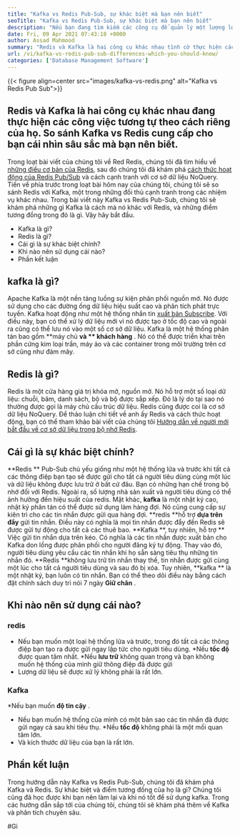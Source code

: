 ```yaml
---
title: "Kafka vs Redis Pub-Sub, sự khác biệt mà bạn nên biết" 
seoTitle: "Kafka vs Redis Pub-Sub, sự khác biệt mà bạn nên biết" 
description: "Nếu bạn đang tìm kiếm các công cụ để quản lý một lượng lớn dữ liệu và nhầm lẫn giữa Kafka và Redis. Bài viết này Kafka vs Redis Pub-Sub sẽ giúp bạn." 
date: Fri, 09 Apr 2021 07:43:18 +0000
author: Assad Mahmood
summary: "Redis và Kafka là hai công cụ khác nhau tình cờ thực hiện các công việc tương tự theo cách riêng của họ. So sánh Kafka vs Redis cung cấp cho bạn cái nhìn sâu sắc mà bạn nên biết." 
url: /vi/kafka-vs-redis-pub-sub-differences-which-you-should-know/
categories: ['Database Management Software']
---
```


{{< figure align=center src="images/kafka-vs-redis.png" alt="Kafka vs Redis Pub Sub">}}


## Redis và Kafka là hai công cụ khác nhau đang thực hiện các công việc tương tự theo cách riêng của họ. So sánh Kafka vs Redis cung cấp cho bạn cái nhìn sâu sắc mà bạn nên biết.
Trong loạt bài viết của chúng tôi về Red Redis, chúng tôi đã tìm hiểu về [những điều cơ bản của Redis][1], sau đó chúng tôi đã khám phá [cách thức hoạt động của Redis Pub/Sub][2] và cách cạnh tranh với cơ sở dữ liệu NoQuery. Tiến về phía trước trong loạt bài hôm nay của chúng tôi, chúng tôi sẽ so sánh Redis với Kafka, một trong những đối thủ cạnh tranh trong các nhiệm vụ khác nhau. Trong bài viết này Kafka vs Redis Pub-Sub, chúng tôi sẽ khám phá những gì Kafka là cách mà nó khác với Redis, và những điểm tương đồng trong đó là gì. Vậy hãy bắt đầu.
  * Kafka là gì?
  * Redis là gì?
  * Cái gì là sự khác biệt chính?
  * Khi nào nên sử dụng cái nào?
  * Phần kết luận

## kafka là gì?
Apache Kafka là một nền tảng luồng sự kiện phân phối nguồn mở. Nó được sử dụng cho các đường ống dữ liệu hiệu suất cao và phân tích phát trực tuyến. Kafka hoạt động như một hệ thống nhắn tin [xuất bản Subscribe][3]. Với điều này, bạn có thể xử lý dữ liệu mới vì nó được tạo ở tốc độ cao và ngoài ra cũng có thể lưu nó vào một số cơ sở dữ liệu.
Kafka là một hệ thống phân tán bao gồm **máy chủ  **và **  khách hàng** . Nó có thể được triển khai trên phần cứng kim loại trần, máy ảo và các container trong môi trường trên cơ sở cũng như đám mây.

## Redis là gì?
Redis là một cửa hàng giá trị khóa mở, nguồn mở. Nó hỗ trợ một số loại dữ liệu: chuỗi, băm, danh sách, bộ và bộ được sắp xếp. Đó là lý do tại sao nó thường được gọi là máy chủ cấu trúc dữ liệu.
Redis cũng được coi là cơ sở dữ liệu NoQuery. Để thảo luận chi tiết về anh ấy Redis và cách thức hoạt động, bạn có thể tham khảo bài viết của chúng tôi [Hướng dẫn về người mới bắt đầu về cơ sở dữ liệu trong bộ nhớ Redis][1].

## Cái gì là sự khác biệt chính?
**Redis ** Pub-Sub chủ yếu giống như một hệ thống lửa và trước khi tất cả các thông điệp bạn tạo sẽ được gửi cho tất cả người tiêu dùng cùng một lúc và dữ liệu không được lưu trữ ở bất cứ đâu. Bạn có những hạn chế trong bộ nhớ đối với Redis. Ngoài ra, số lượng nhà sản xuất và người tiêu dùng có thể ảnh hưởng đến hiệu suất của redis.
Mặt khác, **kafka**  là một nhật ký cao, nhật ký phân tán có thể được sử dụng làm hàng đợi. Nó cũng cung cấp sự kiên trì cho các tin nhắn được gửi qua hàng đợi.
**redis **hỗ trợ  **dựa trên đẩy**   gửi tin nhắn. Điều này có nghĩa là mọi tin nhắn được đẩy đến Redis sẽ được gửi tự động cho tất cả các thuê bao.
**Kafka **, tuy nhiên, hỗ trợ ** Việc gửi tin nhắn dựa trên kéo. Có nghĩa là các tin nhắn được xuất bản cho Kafka don lồng được phân phối cho người đăng ký tự động. Thay vào đó, người tiêu dùng yêu cầu các tin nhắn khi họ sẵn sàng tiêu thụ những tin nhắn đó.
**Redis **không lưu trữ tin nhắn thay thế, tin nhắn được gửi cùng một lúc cho tất cả người tiêu dùng và sau đó bị xóa. Tuy nhiên,  **kafka **  là một nhật ký, bạn luôn có tin nhắn. Bạn có thể theo dõi điều này bằng cách đặt chính sách duy trì nói 7 ngày  **Giữ chân**  .

## Khi nào nên sử dụng cái nào?

### redis
  * Nếu bạn muốn một loại hệ thống lửa và trước, trong đó tất cả các thông điệp bạn tạo ra được gửi ngay lập tức cho người tiêu dùng.
  *Nếu **tốc độ**  được quan tâm nhất.
  *Nếu **lưu trữ**  không quan trọng và bạn không muốn hệ thống của mình giữ thông điệp đã được gửi
  * Lượng dữ liệu sẽ được xử lý không phải là rất lớn.

### Kafka
  *Nếu bạn muốn **độ tin cậy** .
  * Nếu bạn muốn hệ thống của mình có một bản sao các tin nhắn đã được gửi ngay cả sau khi tiêu thụ.
  *Nếu **tốc độ**  không phải là một mối quan tâm lớn.
  * Và kích thước dữ liệu của bạn là rất lớn.

## Phần kết luận
Trong hướng dẫn này Kafka vs Redis Pub-Sub, chúng tôi đã khám phá Kafka và Redis. Sự khác biệt và điểm tương đồng của họ là gì? Chúng tôi cũng đã học được khi bạn nên làm lại và khi nó tốt để sử dụng kafka. Trong các hướng dẫn sắp tới của chúng tôi, chúng tôi sẽ khám phá thêm về Kafka và phân tích chuyên sâu.

  
[1]: https://blog.containerize.com/database-management-software/a-beginners-guide-to-redis-in-memory-database/
[2]: https://blog.containerize.com/database-management-software/introduction-to-redis-pubsub-and-how-does-it-work/
[3]: https://blog.containerize.com/database-management-software/introduction-to-redis-pubsub-and-how-does-it-work/

#Gì
